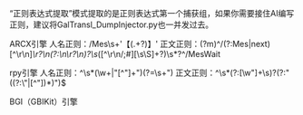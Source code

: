 “正则表达式提取”模式提取的是正则表达式第一个捕获组，如果你需要接住AI编写正则，建议将GalTransl_DumpInjector.py也一并发过去。

ARCX引擎
人名正则：/Mes\s+'【(.+?)】'
正文正则：(?m)^/(?:Mes|next)[^\r\n]*\r?\n(?:\\n\r?\n)?\s*([^\r\n/;#][\s\S]+?)\s*?^/MesWait

rpy引擎
人名正则：^\s*(\w+|"[^"]+")(?=\s+")
正文正则：^\s*(?:[\w"]+\s)?(?:"((?:\\"|[^"])*)")$

BGI（GBIKit）引擎
